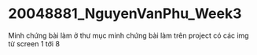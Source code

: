 # 20048881_NguyenVanPhu_Week3
Minh chứng bài làm ở thư mục minh chứng bài làm trên project có các img từ screen 1 tới 8
